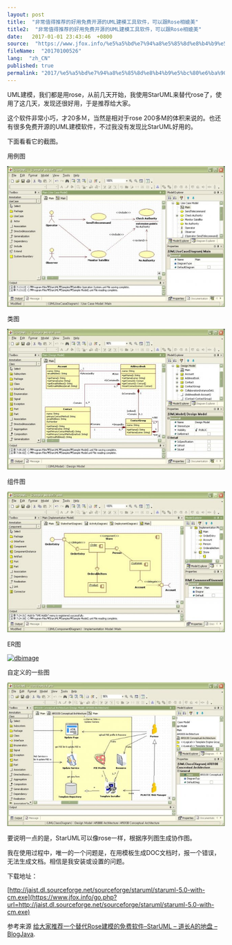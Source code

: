 ```yaml
---
layout: post
title:  "非常值得推荐的好用免费开源的UML建模工具软件，可以跟Rose相媲美"
title2:  "非常值得推荐的好用免费开源的UML建模工具软件，可以跟Rose相媲美"
date:   2017-01-01 23:43:46  +0800
source:  "https://www.jfox.info/%e5%a5%bd%e7%94%a8%e5%85%8d%e8%b4%b9%e5%bc%80%e6%ba%90%e7%9a%84uml%e5%bb%ba%e6%a8%a1%e5%b7%a5%e5%85%b7%e8%bd%af%e4%bb%b6.html"
fileName:  "20170100526"
lang:  "zh_CN"
published: true
permalink: "2017/%e5%a5%bd%e7%94%a8%e5%85%8d%e8%b4%b9%e5%bc%80%e6%ba%90%e7%9a%84uml%e5%bb%ba%e6%a8%a1%e5%b7%a5%e5%85%b7%e8%bd%af%e4%bb%b6.html"
---
```




UML建模，我们都是用rose，从前几天开始，我使用StarUML来替代rose了，使用了这几天，发现还很好用，于是推荐给大家。

这个软件非常小巧，才20多Ｍ，当然是相对于rose 200多M的体积来说的。也还有很多免费开源的UML建模软件，不过我没有发现比StarUML好用的。

下面看看它的截图。

用例图

[![dbimage](bd0129f)](https://www.jfox.info/go.php?url=http://www.jfox.info/wp-content/uploads/2014/02/dbimage.phpid48453)

类图

[![dbimage](f898169)](https://www.jfox.info/go.php?url=http://www.jfox.info/wp-content/uploads/2014/02/dbimage.phpid48455)

组件图

[![dbimage](76f619a)](https://www.jfox.info/go.php?url=http://www.jfox.info/wp-content/uploads/2014/02/dbimage.phpid48457)

ER图

[![dbimage](ae6acb9)](https://www.jfox.info/go.php?url=http://www.jfox.info/wp-content/uploads/2014/02/dbimage.phpid48459)

自定义的一些图

[![dbimage](5a82229)](https://www.jfox.info/go.php?url=http://www.jfox.info/wp-content/uploads/2014/02/dbimage.phpid48461)

要说明一点的是，StarUML可以像rose一样，根据序列图生成协作图。

我在使用过程中，唯一的一个问题是，在用模板生成DOC文档时，报一个错误，无法生成文档。相信是我安装或设置的问题。

下载地址：

[http://jaist.dl.sourceforge.net/sourceforge/staruml/staruml-5.0-with-cm.exe](https://www.jfox.info/go.php?url=http://jaist.dl.sourceforge.net/sourceforge/staruml/staruml-5.0-with-cm.exe)

参考来源 [给大家推荐一个替代Rose建模的免费软件–StarUML – 道长A的地盘 – BlogJava](https://www.jfox.info/go.php?url=http://www.jfox.info/url.php?url=http%3A%2F%2Fwww.blogjava.net%2Fdaozhanga%2Farchive%2F2009%2F03%2F28%2F262532.html).
